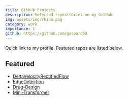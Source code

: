 ```yaml
---
title: GitHub Projects
description: Selected repositories on my GitHub
img: assets/img/rhino.png
category: work
importance: 1
github: https://github.com/gaspardbd
---
```


Quick link to my profile. Featured repos are listed below.

## Featured

- [DeltaVelocityRectifiedFlow](https://github.com/gaspardbd/DeltaVelocityRectifiedFlow)
- [EdgeDetection](https://github.com/gaspardbd/detection_de_bords)
- [Drug-Design](https://github.com/gaspardbd/Drug-Design)
- [Mini-Transformer](https://github.com/gaspardbd/Mini-Transformer)
